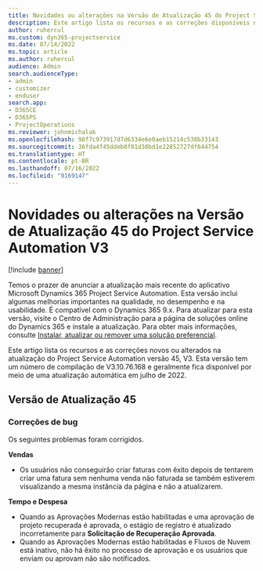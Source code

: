 ```yaml
---
title: Novidades ou alterações na Versão de Atualização 45 do Project Service Automation V3
description: Este artigo lista os recursos e as correções disponíveis na atualização do Microsoft Dynamics 365 Project Service Automation versão 45, V3.
author: ruhercul
ms.custom: dyn365-projectservice
ms.date: 07/14/2022
ms.topic: article
ms.author: ruhercul
audience: Admin
search.audienceType:
- admin
- customizer
- enduser
search.app:
- D365CE
- D365PS
- ProjectOperations
ms.reviewer: johnmichalak
ms.openlocfilehash: 98f7c973917d7d6334e6e0aeb15214c538b33143
ms.sourcegitcommit: 36fda4f45ddeb0f81d30bd1e22852727df644754
ms.translationtype: HT
ms.contentlocale: pt-BR
ms.lasthandoff: 07/16/2022
ms.locfileid: "9169147"
---
```

# <a name="whats-new-or-changed-in-project-service-automation-update-release-45-v3"></a>Novidades ou alterações na Versão de Atualização 45 do Project Service Automation V3

[!include [banner](../includes/psa-now-project-operations.md)]

Temos o prazer de anunciar a atualização mais recente do aplicativo Microsoft Dynamics 365 Project Service Automation. Esta versão inclui algumas melhorias importantes na qualidade, no desempenho e na usabilidade. É compatível com o Dynamics 365 9.x. Para atualizar para esta versão, visite o Centro de Administração para a página de soluções online do Dynamics 365 e instale a atualização. Para obter mais informações, consulte [Instalar, atualizar ou remover uma solução preferencial](/power-platform/admin/install-remove-preferred-solution).

Este artigo lista os recursos e as correções novos ou alterados na atualização do Project Service Automation versão 45, V3. Esta versão tem um número de compilação de V3.10.76.168 e geralmente fica disponível por meio de uma atualização automática em julho de 2022.

## <a name="update-release-45"></a>Versão de Atualização 45

### <a name="bug-fixes"></a>Correções de bug

Os seguintes problemas foram corrigidos.

**Vendas**

- Os usuários não conseguirão criar faturas com êxito depois de tentarem criar uma fatura sem nenhuma venda não faturada se também estiverem visualizando a mesma instância da página e não a atualizarem.

**Tempo e Despesa**

- Quando as Aprovações Modernas estão habilitadas e uma aprovação de projeto recuperada é aprovada, o estágio de registro é atualizado incorretamente para **Solicitação de Recuperação Aprovada**.
- Quando as Aprovações Modernas estão habilitadas e Fluxos de Nuvem está inativo, não há êxito no processo de aprovação e os usuários que enviam ou aprovam não são notificados.
